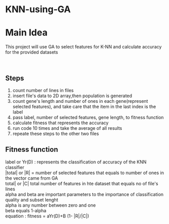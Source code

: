 # KNN-using-GA
<H1>Main Idea</h1>
 <p>This project will use GA to select features for K-NN and calculate accuracy for the provided datasets</p><br> 
<h2>Steps</h2>
    <ol> 
        <li>count number of lines in files</li>
        <li>insert file's data to 2D array,then population is generated</li>
        <li>count gene's length and number of ones in each gene(represent selected features), and take care that the item in the                        last index is the label</li>
        <li>pass label, number of selected features, gene length, to fitness function</li>
        <li>calculate fitness that represents the accuracy</li> 
        <li>run code 10 times and take the average of all results</li>
        <li>repeate these steps to the other two files</li>
    </ol>
        
    
    


<h2>Fitness function </h2>
    <p>label or Yr(D) : represents the classification of accuracy of the KNN classifier <br>
    |total| or |R| = number of selected features that equals to number of ones in the vector came from GA<br>
    total| or |C| total number of features in hte dataset that equals no of file's lines<br>
    alpha and beta are important parameters to the importance of classification quality and subset lenght<br>
    alpha is any number between zero and one<br>
    beta equals 1-alpha<br>
    equation :  fitness = aYr(D)+B (1- |R|/|C|)</p><br>
